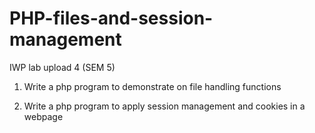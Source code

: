 # PHP-files-and-session-management
IWP lab upload 4 (SEM 5)

1. Write a php program to demonstrate on file handling functions

2. Write a php program to apply session management and cookies in a webpage
